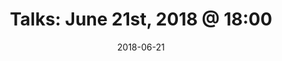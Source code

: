 ---
title:  "Talks: June 21st, 2018 @ 18:00"
date:   2018-06-21
meetup_id: "251252195" 
meetup_url: "https://www.meetup.com/CocoaHeads-Montreal/events/251252195/"
venue_name: "Lightspeed POS"
venue_address: "700 rue St-Antoine Est, Montréal, QC"
venue_address_map_url: "https://maps.google.com/maps?f=q&hl=en&q=700+rue+St-Antoine+Est%2C+Montréal%2C+QC%2C+ca"
speakers:
  - name: "Felix Lapalme"
    title: "Hopper (The Disassembler)"
    twitter: lap_felix
  - name: "Amir Ganjeii"
    title: "How to Get Installs With Minimum Budget"
---